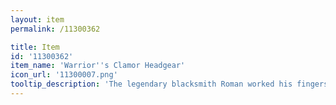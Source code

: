 ```yaml
---
layout: item
permalink: /11300362

title: Item
id: '11300362'
item_name: 'Warrior''s Clamor Headgear'
icon_url: '11300007.png'
tooltip_description: 'The legendary blacksmith Roman worked his fingers to the bone creating this hat for Warriors competing in the arena. It has a special coating that helps the wearer withstand attacks for longer periods of time.'
---
```

